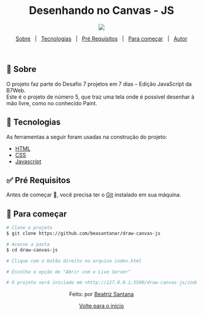 <h1 align="center">Desenhando no Canvas - JS</h1>

<div align="center" id="top"> 
  <img src="https://user-images.githubusercontent.com/72886481/128576582-f0b330ab-1e91-4d35-ac0f-b7cc6f0cc7ae.png"/>
</div>

<p align="center">
  <a href="#dart-about">Sobre</a> &#xa0; | &#xa0; 
  <a href="#rocket-technologies">Tecnologias</a> &#xa0; | &#xa0;
  <a href="#white_check_mark-requirements">Pré Requisitos</a> &#xa0; | &#xa0;
  <a href="#checkered_flag-starting">Para começar</a> &#xa0; | &#xa0;
  <a href="https://github.com/beasantanar" target="_blank">Autor</a>
</p>

<br>

## :dart: Sobre

O projeto faz parte do Desafio 7 projetos em 7 dias – Edição JavaScript da B7Web. <br>
Este é o projeto de número 5, que traz uma tela onde é possível desenhar à mão livre, como no conhecido Paint.

## :rocket: Tecnologias

As ferramentas a seguir foram usadas na construção do projeto:

- [HTML](https://devdocs.io/html/)
- [CSS](https://devdocs.io/css/)
- [Javascript](https://devdocs.io/javascript/)

## :white_check_mark: Pré Requisitos

Antes de começar 🏁, você precisa ter o [Git](https://git-scm.com) instalado em sua máquina.

## :checkered_flag: Para começar

```bash
# Clone o projeto
$ git clone https://github.com/beasantanar/draw-canvas-js

# Acesse a pasta
$ cd draw-canvas-js

# Clique com o botão direito no arquivo index.html

# Escolha o opção de "Abrir com o Live Server"

# O projeto será iniciado em <http://127.0.0.1:5500/draw-canvas-js/index.html>
```

<p align="center">Feito: por <a href="https://github.com/beasantanar" target="_blank">Beatriz Santana</a></p>

<p align="center"><a href="#top">Volte para o início</a></p>
